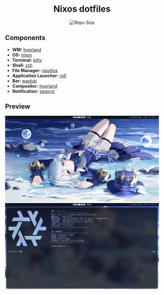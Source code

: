 <h1 align="center">Nixos dotfiles</h1>

<div align="center">

![Repo Size](https://img.shields.io/github/repo-size/srcrapi/dotfiles?style=for-the-badge&logo=aiqfome&label=size&labelColor=323439&color=2960ec)

</div>

## Components

- **WM:** [hyprland](https://hyprland.org/)
- **OS:** [nixos](https://endeavouros.com/)
- **Terminal:** [kitty](https://sw.kovidgoyal.net/kitty/)
- **Shell:** [zsh](https://wiki.archlinux.org/title/Zsh)
- **File Manager:** [nautilus](https://github.com/GNOME/nautilus)
- **Application Launcher:** [rofi](https://github.com/davatorium/rofi)
- **Bar:** [waybar](https://github.com/Alexays/Waybar)
- **Compositor:** [hyprland](https://github.com/hyprwm/Hyprland)
- **Notification:** [swaync](https://github.com/ErikReider/SwayNotificationCenter)

## Preview

![Preview1](./assets/250108_23h40m06s_screenshot.png)
![Preview1](./assets/250108_23h40m18s_screenshot.png)
